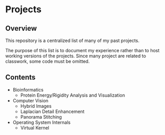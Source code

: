 # Projects

## Overview
This repository is a centralized list of many of my past projects. 

The purpose of this list is to document my experience rather than to host working versions of the projects. Since many project are related to classwork, some code must be omitted.

## Contents
- Bioinformatics
  - Protein Energy/Rigidity Analysis and Visualization
- Computer Vision
  - Hybrid Images
  - Laplacian Detail Enhancement
  - Panorama Stitching
- Operating System Internals
  - Virtual Kernel
  